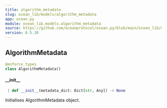 ```yaml
---
title: algorithm_metadata
slug: ocean_lib/models/algorithm_metadata
app: ocean.py
module: ocean_lib.models.algorithm_metadata
source: https://github.com/oceanprotocol/ocean.py/blob/main/ocean_lib/models/algorithm_metadata.py
version: 0.5.30
---
```

## AlgorithmMetadata

```python
@enforce_types
class AlgorithmMetadata()
```

#### \_\_init\_\_

```python
 | def __init__(metadata_dict: Dict[str, Any]) -> None
```

Initialises AlgorithmMetadata object.

